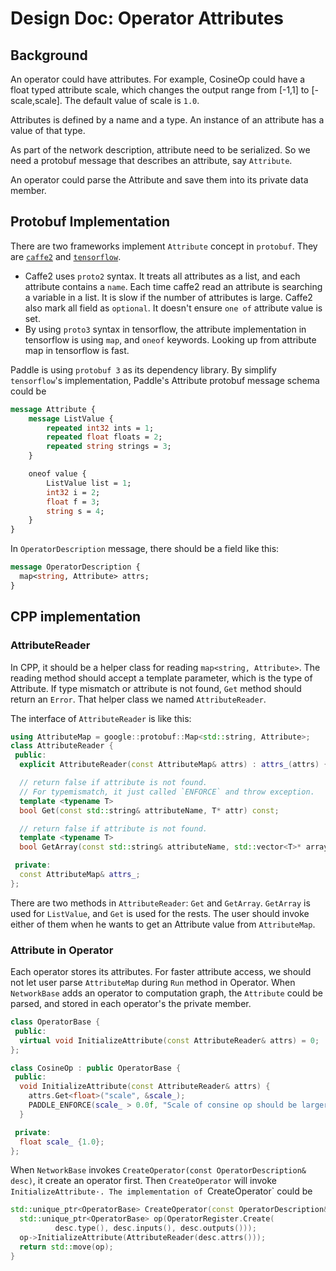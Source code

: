 # Design Doc: Operator Attributes

## Background

An operator could have attributes. For example, CosineOp could have a float typed attribute scale, which changes the output range from [-1,1] to [-scale,scale]. The default value of scale is `1.0`.

Attributes is defined by a name and a type. An instance of an attribute has a value of that type.

As part of the network description, attribute need to be serialized. So we need a protobuf message that describes an attribute, say `Attribute`.

An operator could parse the Attribute and save them into its private data member.

## Protobuf Implementation

There are two frameworks implement `Attribute` concept in `protobuf`. They are [`caffe2`](https://github.com/caffe2/caffe2/blob/master/caffe2/proto/caffe2.proto#L98) and [`tensorflow`](https://github.com/tensorflow/tensorflow/blob/master/tensorflow/core/framework/attr_value.proto#L16).

* Caffe2 uses `proto2` syntax. It treats all attributes as a list, and each attribute contains a `name`. Each time caffe2 read an attribute is searching a variable in a list. It is slow if the number of attributes is large. Caffe2 also mark all field as `optional`. It doesn't ensure `one of` attribute value is set.
* By using `proto3` syntax in tensorflow, the attribute implementation in tensorflow is using `map`, and `oneof` keywords. Looking up from attribute map in tensorflow is fast.

Paddle is using `protobuf 3` as its dependency library. By simplify `tensorflow`'s implementation, Paddle's Attribute protobuf message schema could be

```protobuf
message Attribute {
    message ListValue {
        repeated int32 ints = 1;
        repeated float floats = 2;
        repeated string strings = 3;
    }

    oneof value {
        ListValue list = 1;
        int32 i = 2;
        float f = 3;
        string s = 4;
    }
}
```

In `OperatorDescription` message, there should be a field like this:

```protobuf
message OperatorDescription {
  map<string, Attribute> attrs;
}
```

## CPP implementation

### AttributeReader

In CPP, it should be a helper class for reading `map<string, Attribute>`. The reading method should accept a template parameter, which is the type of Attribute.  If type mismatch or attribute is not found, `Get` method should return an `Error`. That helper class we named `AttributeReader`.

The interface of `AttributeReader` is like this:

```cpp
using AttributeMap = google::protobuf::Map<std::string, Attribute>;
class AttributeReader {
 public:
  explicit AttributeReader(const AttributeMap& attrs) : attrs_(attrs) {}

  // return false if attribute is not found.
  // For typemismatch, it just called `ENFORCE` and throw exception.
  template <typename T>
  bool Get(const std::string& attributeName, T* attr) const;

  // return false if attribute is not found.
  template <typename T>
  bool GetArray(const std::string& attributeName, std::vector<T>* array) const;

 private:
  const AttributeMap& attrs_;
};
```

There are two methods in `AttributeReader`: `Get` and `GetArray`. `GetArray` is used for `ListValue`, and `Get` is used for the rests. The user should invoke either of them when he wants to get an Attribute value from `AttributeMap`.

### Attribute in Operator

Each operator stores its attributes. For faster attribute access, we should not let user parse `AttributeMap` during `Run` method in Operator. When `NetworkBase` adds an operator to computation graph, the `Attribute` could be parsed, and stored in each operator's the private member.

```cpp
class OperatorBase {
 public:
  virtual void InitializeAttribute(const AttributeReader& attrs) = 0;
};

class CosineOp : public OperatorBase {
 public:
  void InitializeAttribute(const AttributeReader& attrs) {
    attrs.Get<float>("scale", &scale_);
    PADDLE_ENFORCE(scale_ > 0.0f, "Scale of consine op should be larger than 0.0");
  }

 private:
  float scale_ {1.0};
};
```

When `NetworkBase` invokes `CreateOperator(const OperatorDescription& desc)`, it create an operator first. Then `CreateOperator` will invoke `InitializeAttribute·. The implementation of `CreateOperator` could be

```cpp
std::unique_ptr<OperatorBase> CreateOperator(const OperatorDescription& desc) {
  std::unique_ptr<OperatorBase> op(OperatorRegister.Create(
          desc.type(), desc.inputs(), desc.outputs()));
  op->InitializeAttribute(AttributeReader(desc.attrs()));
  return std::move(op);
}
```
